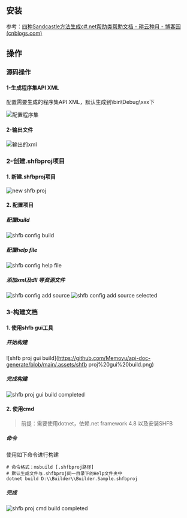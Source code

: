## 安装

参考：[四种Sandcastle方法生成c#.net帮助类帮助文档 - 耕云种月 - 博客园 (cnblogs.com)](https://www.cnblogs.com/anyushengcms/p/7682501.html)



## 操作

### 源码操作

#### 1-生成程序集API XML

配置需要生成的程序集API XML，默认生成到\bin\Debug\xxx下

![配置程序集](https://github.com/Memoyu/api-doc-generate/blob/main/.assets/输出程序集xml.png)

#### 2-输出文件

![输出的xml](https://github.com/Memoyu/api-doc-generate/blob/main/.assets/输出的xml.png)



### 2-创建.shfbproj项目

#### 1. 新建.shfbproj项目
![new shfb proj](https://github.com/Memoyu/api-doc-generate/blob/main/.assets/new%20shfb%20proj.png)

#### 2. 配置项目

##### 配置build

![shfb config build](https://github.com/Memoyu/api-doc-generate/blob/main/.assets/shfb%20config%20build.png)

##### 配置help file

![shfb config help file](https://github.com/Memoyu/api-doc-generate/blob/main/.assets/shfb%20config%20help%20file.png)

##### 添加xml及dll 等资源文件

![shfb config add source](https://github.com/Memoyu/api-doc-generate/blob/main/.assets/shfb%20config%20add%20source.png)
![shfb config add source selected](https://github.com/Memoyu/api-doc-generate/blob/main/.assets/shfb%20config%20add%20source%20selected.png)

### 3-构建文档

#### 1. 使用shfb gui工具

##### 开始构建

![shfb proj gui build](https://github.com/Memoyu/api-doc-generate/blob/main/.assets/shfb proj%20gui%20build.png)

##### 完成构建

![shfb proj gui build completed](https://github.com/Memoyu/api-doc-generate/blob/main/.assets/shfb%20proj%20gui%20build%20completed.png)

#### 2. 使用cmd

> 前提：需要使用dotnet，依赖.net framework 4.8 以及安装SHFB

##### 命令

使用如下命令进行构建

```shell
# 命令格式：msbuild [.shfbproj路径]
# 默认生成文件与.shfbproj同一目录下的Help文件夹中
dotnet build D:\\Builder\\Builder.Sample.shfbproj
```
##### 完成

![shfb proj cmd build completed](https://github.com/Memoyu/api-doc-generate/blob/main/.assets/shfb%20proj%20cmd%20build%20completed.png)

